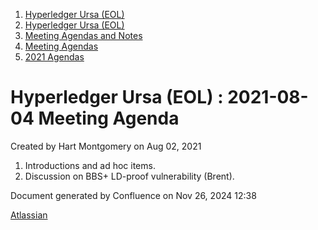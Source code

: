 1. [Hyperledger Ursa (EOL)](index.html)
2. [Hyperledger Ursa (EOL)](19595269.html)
3. [Meeting Agendas and Notes](Meeting-Agendas-and-Notes_19603313.html)
4. [Meeting Agendas](Meeting-Agendas_19603319.html)
5. [2021 Agendas](2021-Agendas_19612025.html)

# Hyperledger Ursa (EOL) : 2021-08-04 Meeting Agenda

Created by Hart Montgomery on Aug 02, 2021

1. Introductions and ad hoc items.
2. Discussion on BBS+ LD-proof vulnerability (Brent).

Document generated by Confluence on Nov 26, 2024 12:38

[Atlassian](http://www.atlassian.com/)
